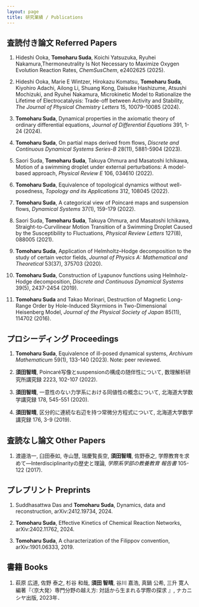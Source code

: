 ```yaml
---
layout: page
title: 研究業績 / Publications
---
```



## 査読付き論文 Referred Papers

1. Hideshi Ooka, **Tomoharu Suda**, Koichi Yatsuzuka, Ryuhei Nakamura,Thermoneutrality Is Not Necessary to Maximize Oxygen Evolution Reaction Rates, *ChemSusChem*, e2402625 (2025).
2. Hideshi Ooka, Marie E Wintzer, Hirokazu Komatsu, **Tomoharu Suda**, Kiyohiro Adachi, Ailong Li, Shuang Kong, Daisuke Hashizume, Atsushi Mochizuki, and Ryuhei Nakamura, Microkinetic Model to Rationalize the Lifetime of Electrocatalysis: Trade-off between Activity and Stability, *The Journal of Physical Chemistry Letters* 15, 10079–10085 (2024).
3.  **Tomoharu Suda**, Dynamical properties in the axiomatic theory of ordinary differential equations, *Journal of Differential Equations* 391, 1-24 (2024).
4.  **Tomoharu Suda**, On partial maps derived from flows, *Discrete and Continuous Dynamical Systems Series-B* 28(11), 5881-5904 (2023).

5. Saori Suda, **Tomoharu Suda**, Takuya Ohmura and Masatoshi Ichikawa, Motion of a swimming droplet under external perturbations: A model-based approach, *Physical Review E* 106, 034610 (2022).

6. **Tomoharu Suda**, Equivalence of topological dynamics without well-posedness, *Topology and its Applications* 312, 108045 (2022).

7. **Tomoharu Suda**, A categorical view of Poincaré maps and suspension flows, *Dynamical Systems* 37(1), 159-179 (2022).

8. Saori Suda, **Tomoharu Suda**, Takuya Ohmura, and Masatoshi Ichikawa, Straight-to-Curvilinear Motion Transition of a Swimming Droplet Caused by the Susceptibility to Fluctuations, *Physical Review Letters* 127(8), 088005 (2021).

9. **Tomoharu Suda**, Application of Helmholtz–Hodge decomposition to the study of certain vector fields, *Journal of Physics A: Mathematical and Theoretical* 53(37), 375703 (2020).

10. **Tomoharu Suda**, Construction of Lyapunov functions using Helmholz-Hodge decomposition, *Discrete and Continuous Dynamical Systems* 39(5), 2437-2454 (2019).

11. **Tomoharu Suda** and Takao Morinari, Destruction of Magnetic Long-Range Order by Hole-Induced Skyrmions in Two-Dimensional Heisenberg Model, *Journal of the Physical Society of Japan* 85(11), 114702 (2016).

## プロシーディング Proceedings

1. **Tomoharu Suda**, Equivalence of ill-posed dynamical systems, *Archivum Mathematicum* 59(1), 133-140 (2023). Note: peer reviewed.

2. **須田智晴**, Poincaré写像とsuspensionの構成の随伴性について, 数理解析研究所講究録 2223, 102-107 (2022).

3. **須田智晴**, 一意性のない力学系における同値性の概念について, 北海道大学数学講究録 178, 545-551 (2020).

4. **須田智晴**, 区分的に連続な右辺を持つ常微分方程式について, 北海道大学数学講究録 176, 3-9 (2019).

## 査読なし論文 Other Papers

1. 渡邉浩一, 臼田泰如, 寺山慧, 瑞慶覧長空, **須田智晴**, 佐野泰之, 学際教育を求めて―Interdisciplinarityの歴史と理論, *学際系学部の教養教育 報告書* 105-122 (2017).

## プレプリント Preprints
1. Suddhasattwa Das and **Tomoharu Suda**, Dynamics, data and reconstruction, arXiv:2412.19734, 2024.
2. **Tomoharu Suda**, Effective Kinetics of Chemical Reaction Networks, arXiv:2402.11762, 2024.

3. **Tomoharu Suda**, A characterization of the Filippov convention, arXiv:1901.06333, 2019.

## 書籍 Books

1. 萩原 広道, 佐野 泰之, 杉谷 和哉, **須田 智晴**, 谷川 嘉浩, 真鍋 公希, 三升 寛人 編著『〈京大発〉専門分野の越え方: 対話から生まれる学際の探求 』, ナカニシヤ出版, 2023年．

